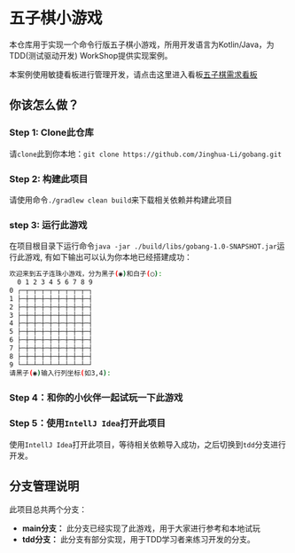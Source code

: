 # 五子棋小游戏

本仓库用于实现一个命令行版五子棋小游戏，所用开发语言为Kotlin/Java，为TDD(测试驱动开发) WorkShop提供实现案例。

本案例使用敏捷看板进行管理开发，请点击这里进入看板[五子棋需求看板]()

## 你该怎么做？

### Step 1: Clone此仓库

请`clone`此到你本地：`git clone https://github.com/Jinghua-Li/gobang.git`

### Step 2: 构建此项目

请使用命令`./gradlew clean build`来下载相关依赖并构建此项目

### step 3: 运行此游戏

在项目根目录下运行命令`java -jar ./build/libs/gobang-1.0-SNAPSHOT.jar`运行此游戏, 有如下输出可以认为你本地已经搭建成功：

```bash
欢迎来到五子连珠小游戏，分为黑子(◉)和白子(◯):
  0 1 2 3 4 5 6 7 8 9
0 ┌─┬─┬─┬─┬─┬─┬─┬─┬─┐
1 ├─┼─┼─┼─┼─┼─┼─┼─┼─┤
2 ├─┼─┼─┼─┼─┼─┼─┼─┼─┤
3 ├─┼─┼─┼─┼─┼─┼─┼─┼─┤
4 ├─┼─┼─┼─┼─┼─┼─┼─┼─┤
5 ├─┼─┼─┼─┼─┼─┼─┼─┼─┤
6 ├─┼─┼─┼─┼─┼─┼─┼─┼─┤
7 ├─┼─┼─┼─┼─┼─┼─┼─┼─┤
8 ├─┼─┼─┼─┼─┼─┼─┼─┼─┤
9 └─┴─┴─┴─┴─┴─┴─┴─┴─┘
请黑子(◉)输入行列坐标(如3,4):
```

### Step 4：和你的小伙伴一起试玩一下此游戏


### Step 5：使用`IntellJ Idea`打开此项目

使用`IntellJ Idea`打开此项目，等待相关依赖导入成功，之后切换到`tdd`分支进行开发。

## 分支管理说明

此项目总共两个分支：

* **main分支：** 此分支已经实现了此游戏，用于大家进行参考和本地试玩
* **tdd分支：** 此分支有部分实现，用于TDD学习者来练习开发的分支。


